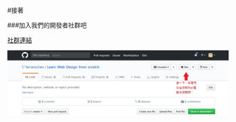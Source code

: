 #接著

###加入我們的開發者社群吧

[社群連結](https://github.com/ferranschen/Learn-Web-Design-from-scratch/tree/master)

![](/assets/star.jpg)